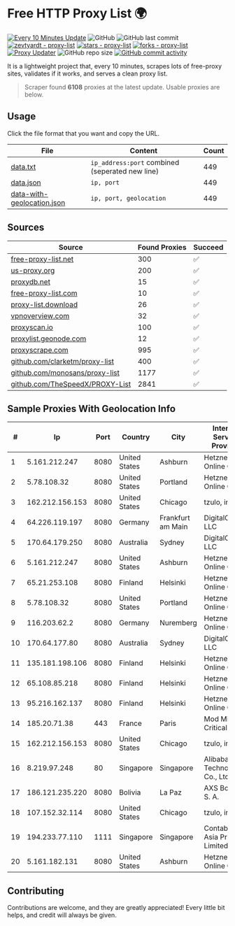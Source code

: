 
# Free HTTP Proxy List 🌍

[![Every 10 Minutes Update](https://github.com/mertguvencli/http-proxy-list/actions/workflows/main.yml/badge.svg?branch=main)](https://github.com/mertguvencli/http-proxy-list/actions/workflows/main.yml)
![GitHub](https://img.shields.io/github/license/mertguvencli/http-proxy-list)
![GitHub last commit](https://img.shields.io/github/last-commit/mertguvencli/http-proxy-list)
[![zevtyardt - proxy-list](https://img.shields.io/static/v1?label=zevtyardt&message=proxy-list&color=blue&logo=github)](https://github.com/zevtyardt/proxy-list "Go to GitHub repo")
[![stars - proxy-list](https://img.shields.io/github/stars/zevtyardt/proxy-list?style=social)](https://github.com/zevtyardt/proxy-list)
[![forks - proxy-list](https://img.shields.io/github/forks/zevtyardt/proxy-list?style=social)](https://github.com/zevtyardt/proxy-list)
[![Proxy Updater](https://github.com/zevtyardt/proxy-list/workflows/Proxy%20Updater/badge.svg)](https://github.com/zevtyardt/proxy-list/actions?query=workflow:"Proxy+Updater")
![GitHub repo size](https://img.shields.io/github/repo-size/zevtyardt/proxy-list)
[![GitHub commit activity](https://img.shields.io/github/commit-activity/m/zevtyardt/proxy-list?logo=commits)](https://github.com/zevtyardt/proxy-list/commits/main)

It is a lightweight project that, every 10 minutes, scrapes lots of free-proxy sites, validates if it works, and serves a clean proxy list.

> Scraper found **6108** proxies at the latest update. Usable proxies are below.

## Usage

Click the file format that you want and copy the URL.

|File|Content|Count|
|----|-------|-----|
|[data.txt](https://raw.githubusercontent.com/mertguvencli/http-proxy-list/main/proxy-list/data.txt)|`ip_address:port` combined (seperated new line)|449|
|[data.json](https://raw.githubusercontent.com/mertguvencli/http-proxy-list/main/proxy-list/data.json)|`ip, port`|449|
|[data-with-geolocation.json](https://raw.githubusercontent.com/mertguvencli/http-proxy-list/main/proxy-list/data-with-geolocation.json)|`ip, port, geolocation`|449|

## Sources

|Source|Found Proxies|Succeed|
|------|-------------|-------|
|[free-proxy-list.net](https://free-proxy-list.net)|300|✅|
|[us-proxy.org](https://www.us-proxy.org)|200|✅|
|[proxydb.net](http://proxydb.net)|15|✅|
|[free-proxy-list.com](https://free-proxy-list.com/?page=&port=&type%5B%5D=http&type%5B%5D=https&up_time=0&search=Search)|10|✅|
|[proxy-list.download](https://www.proxy-list.download/HTTP)|26|✅|
|[vpnoverview.com](https://vpnoverview.com/privacy/anonymous-browsing/free-proxy-servers)|32|✅|
|[proxyscan.io](https://www.proxyscan.io)|100|✅|
|[proxylist.geonode.com](https://proxylist.geonode.com/api/proxy-list?limit=300&page=1&sort_by=lastChecked&sort_type=desc&protocols=http,https)|12|✅|
|[proxyscrape.com](https://api.proxyscrape.com/v2/?request=displayproxies&protocol=http&timeout=10000&country=all&ssl=all&anonymity=all)|995|✅|
|[github.com/clarketm/proxy-list](https://raw.githubusercontent.com/clarketm/proxy-list/master/proxy-list-raw.txt)|400|✅|
|[github.com/monosans/proxy-list](https://raw.githubusercontent.com/monosans/proxy-list/main/proxies/http.txt)|1177|✅|
|[github.com/TheSpeedX/PROXY-List](https://raw.githubusercontent.com/TheSpeedX/PROXY-List/master/http.txt)|2841|✅|


## Sample Proxies With Geolocation Info

|#|Ip|Port|Country|City|Internet Service Provider|
|-|--|----|-------|----|-------------------------|
|1|5.161.212.247|8080|United States|Ashburn|Hetzner Online GmbH|
|2|5.78.108.32|8080|United States|Portland|Hetzner Online GmbH|
|3|162.212.156.153|8080|United States|Chicago|tzulo, inc.|
|4|64.226.119.197|8080|Germany|Frankfurt am Main|DigitalOcean, LLC|
|5|170.64.179.250|8080|Australia|Sydney|DigitalOcean, LLC|
|6|5.161.212.247|8080|United States|Ashburn|Hetzner Online GmbH|
|7|65.21.253.108|8080|Finland|Helsinki|Hetzner Online GmbH|
|8|5.78.108.32|8080|United States|Portland|Hetzner Online GmbH|
|9|116.203.62.2|8080|Germany|Nuremberg|Hetzner Online GmbH|
|10|170.64.177.80|8080|Australia|Sydney|DigitalOcean, LLC|
|11|135.181.198.106|8080|Finland|Helsinki|Hetzner Online GmbH|
|12|65.108.85.218|8080|Finland|Helsinki|Hetzner Online GmbH|
|13|95.216.162.137|8080|Finland|Helsinki|Hetzner Online GmbH|
|14|185.20.71.38|443|France|Paris|Mod Mission Critical LLC|
|15|162.212.156.153|8080|United States|Chicago|tzulo, inc.|
|16|8.219.97.248|80|Singapore|Singapore|Alibaba (US) Technology Co., Ltd.|
|17|186.121.235.220|8080|Bolivia|La Paz|AXS Bolivia S. A.|
|18|107.152.32.114|8080|United States|Chicago|tzulo, inc.|
|19|194.233.77.110|1111|Singapore|Singapore|Contabo Asia Private Limited|
|20|5.161.182.131|8080|United States|Ashburn|Hetzner Online GmbH|



## Contributing

Contributions are welcome, and they are greatly appreciated! Every
little bit helps, and credit will always be given.

